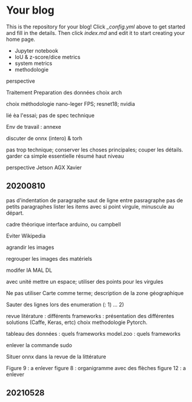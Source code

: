 # Your blog

This is the repository for your blog! Click *_config.yml* above to get started and fill in the details. Then click *index.md* and edit it to start creating your home page.

- Jupyter notebook
- IoU & z-score/dice metrics
- system metrics
- methodologie


perspective


Traitement
	Preparation des données 
	choix arch


choix méthodologie
	nano-leger FPS; resnet18; nvidia


lié èa l'essai; pas de spec technique

Env de travail : annexe

discuter de onnx (intero) & torh

pas trop technique; conserver les choses principales; couper les détails.
garder ca simple essentielle résumé haut niveau

perspective Jetson AGX Xavier 

## 20200810
pas d'indentation de paragraphe
saut de ligne entre pasragraphe
pas de petits paragraphes 
lister les items avec 
si point virgule, minuscule au départ. 

cadre théorique
	interface arduino, ou campbell


Eviter Wikipedia

agrandir les images

regrouper les images des matériels

modifer IA MAL DL 

avec unité mettre un espace; utiliser des points pour les virgules

Ne pas utiliser Carte comme terme; description de la zone géographique

Sauter des lignes lors des enumeration (: 1) ... 2) 

revue litérature : différents frameworks : présentation des différentes solutions (Caffe, Keras, ertc) choix methodologie Pytorch. 

tableau des données : quels frameworks
model.zoo : quels frameworks

enlever la commande sudo 

Situer onnx dans la revue de la littérature

Figure 9 : a enlever
figure 8 : organigramme avec des flèches
figure 12 : a enlever 

## 20210528



